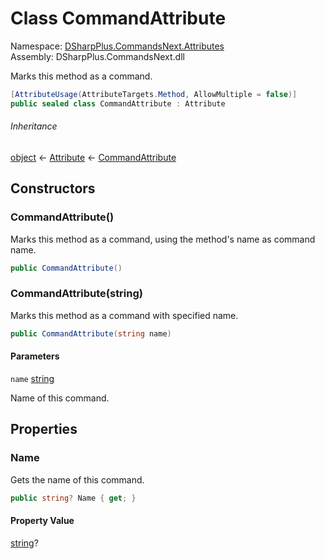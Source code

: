 # Class CommandAttribute

Namespace: [DSharpPlus.CommandsNext.Attributes](DSharpPlus.CommandsNext.Attributes.md)  
Assembly: DSharpPlus.CommandsNext.dll

Marks this method as a command.

```csharp
[AttributeUsage(AttributeTargets.Method, AllowMultiple = false)]
public sealed class CommandAttribute : Attribute
```

###### Inheritance

[object](https://learn.microsoft.com/dotnet/api/system.object) ← 
[Attribute](https://learn.microsoft.com/dotnet/api/system.attribute) ← 
[CommandAttribute](DSharpPlus.CommandsNext.Attributes.CommandAttribute.md)

## Constructors

### <a id="DSharpPlus_CommandsNext_Attributes_CommandAttribute__ctor"></a>CommandAttribute\(\)

Marks this method as a command, using the method's name as command name.

```csharp
public CommandAttribute()
```

### <a id="DSharpPlus_CommandsNext_Attributes_CommandAttribute__ctor_System_String_"></a>CommandAttribute\(string\)

Marks this method as a command with specified name.

```csharp
public CommandAttribute(string name)
```

#### Parameters

`name` [string](https://learn.microsoft.com/dotnet/api/system.string)

Name of this command.

## Properties

### <a id="DSharpPlus_CommandsNext_Attributes_CommandAttribute_Name"></a>Name

Gets the name of this command.

```csharp
public string? Name { get; }
```

#### Property Value

[string](https://learn.microsoft.com/dotnet/api/system.string)?


